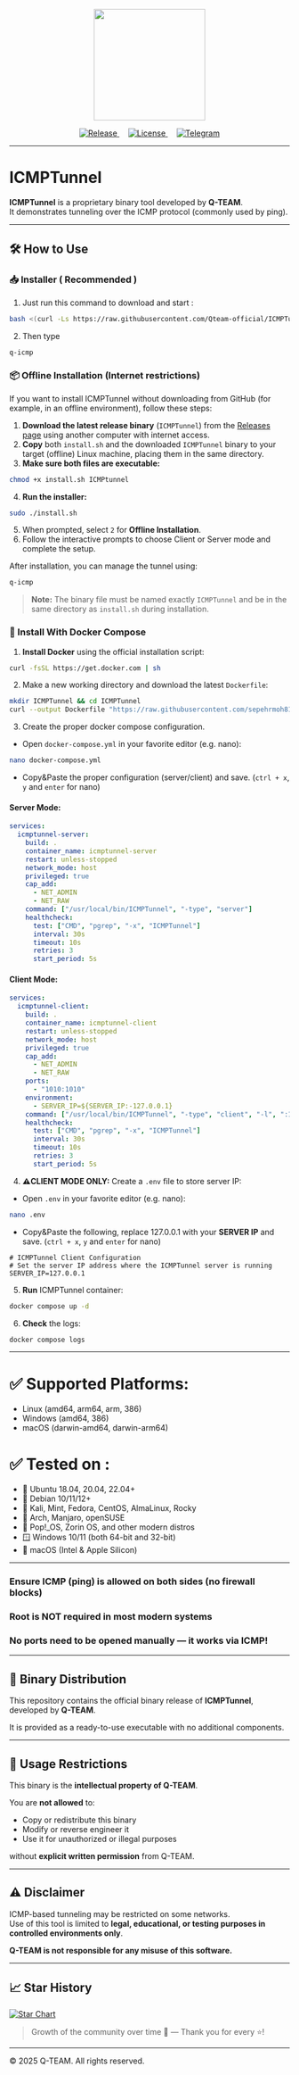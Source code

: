 <p align="center">
  <img src="assets/Q-TEAM.png" width="200">
</p>

<p align="center">
  <a href="./releases">
    <img src="https://img.shields.io/badge/RELEASES-v1.0.0-blue.svg" alt="Release">
  </a>
  &nbsp;&nbsp;&nbsp;
  <a href="https://github.com/Qteam-official/ICMPTunnel/blob/main/LICENSE">
    <img src="https://img.shields.io/badge/LICENSE-Q T E A M-red.svg" alt="License">
  </a>
   &nbsp;&nbsp;&nbsp;
  <a href="https://t.me/Qteam_official">
    <img src="https://img.shields.io/badge/Telegram-Q T E A M-green.svg" alt="Telegram">
  </a>
</p>



---

# ICMPTunnel

**ICMPTunnel** is a proprietary binary tool developed by **Q-TEAM**.  
It demonstrates tunneling over the ICMP protocol (commonly used by ping).


---

## 🛠️ How to Use

### 📥 Installer ( Recommended )

1. Just run this command to download and start :

```bash
bash <(curl -Ls https://raw.githubusercontent.com/Qteam-official/ICMPTunnel/main/install.sh)
```

2. Then type
```bash
q-icmp
```

### 📦 Offline Installation (Internet restrictions)

If you want to install ICMPTunnel without downloading from GitHub (for example, in an offline environment), follow these steps:

1. **Download the latest release binary** (`ICMPTunnel`) from the [Releases page](https://github.com/Qteam-official/ICMPTunnel/releases) using another computer with internet access.
2. **Copy** both `install.sh` and the downloaded `ICMPTunnel` binary to your target (offline) Linux machine, placing them in the same directory.
3. **Make sure both files are executable:**

```bash
chmod +x install.sh ICMPtunnel
```

4. **Run the installer:**

```bash
sudo ./install.sh
```

5. When prompted, select `2` for **Offline Installation**.
6. Follow the interactive prompts to choose Client or Server mode and complete the setup.

After installation, you can manage the tunnel using:

```bash
q-icmp
```

> **Note:** The binary file must be named exactly `ICMPTunnel` and be in the same directory as `install.sh` during installation.

### 🚢 Install With Docker Compose

1. **Install Docker** using the official installation script:

```bash
curl -fsSL https://get.docker.com | sh
```

2. Make a new working directory and download the latest `Dockerfile`:

```bash
mkdir ICMPTunnel && cd ICMPTunnel
curl --output Dockerfile "https://raw.githubusercontent.com/sepehrmoh81/ICMPTunnel/main/docker/Dockerfile"
```

3. Create the proper docker compose configuration.

- Open `docker-compose.yml` in your favorite editor (e.g. nano):

```bash
nano docker-compose.yml
```

- Copy&Paste the proper configuration (server/client) and save. (`ctrl + x`, `y` and `enter` for nano)

#### Server Mode:
```yaml
services:
  icmptunnel-server:
    build: .
    container_name: icmptunnel-server
    restart: unless-stopped
    network_mode: host
    privileged: true
    cap_add:
      - NET_ADMIN
      - NET_RAW
    command: ["/usr/local/bin/ICMPTunnel", "-type", "server"]
    healthcheck:
      test: ["CMD", "pgrep", "-x", "ICMPTunnel"]
      interval: 30s
      timeout: 10s
      retries: 3
      start_period: 5s
```

#### Client Mode:
```yaml
services:
  icmptunnel-client:
    build: .
    container_name: icmptunnel-client
    restart: unless-stopped
    network_mode: host
    privileged: true
    cap_add:
      - NET_ADMIN
      - NET_RAW
    ports:
      - "1010:1010"
    environment:
      - SERVER_IP=${SERVER_IP:-127.0.0.1}
    command: ["/usr/local/bin/ICMPTunnel", "-type", "client", "-l", ":1010", "-s", "${SERVER_IP:-127.0.0.1}", "-sock5", "1"]
    healthcheck:
      test: ["CMD", "pgrep", "-x", "ICMPTunnel"]
      interval: 30s
      timeout: 10s
      retries: 3
      start_period: 5s
```

4. **⚠️CLIENT MODE ONLY:** Create a `.env` file to store server IP:

- Open `.env` in your favorite editor (e.g. nano):

```bash
nano .env
```

- Copy&Paste the following, replace 127.0.0.1 with your **SERVER IP** and save. (`ctrl + x`, `y` and `enter` for nano)

```shell
# ICMPTunnel Client Configuration
# Set the server IP address where the ICMPTunnel server is running
SERVER_IP=127.0.0.1
```

5. **Run** ICMPTunnel container:

```bash
docker compose up -d
```

6. **Check** the logs:

```bash
docker compose logs
```

---


# ✅ Supported Platforms:

+ Linux (amd64, arm64, arm, 386)
+ Windows (amd64, 386)
+ macOS (darwin-amd64, darwin-arm64)

# ✅ Tested on :

+ 🐧 Ubuntu 18.04, 20.04, 22.04+
+ 🐧 Debian 10/11/12+
+ 🐧 Kali, Mint, Fedora, CentOS, AlmaLinux, Rocky
+ 🐧 Arch, Manjaro, openSUSE
+ 🐧 Pop!_OS, Zorin OS, and other modern distros
+ 🪟 Windows 10/11 (both 64-bit and 32-bit)
+ 🍎 macOS (Intel & Apple Silicon)

---

### Ensure ICMP (ping) is allowed on both sides (no firewall blocks)
### Root is NOT required in most modern systems
### No ports need to be opened manually — it works via ICMP!

---


## 🧱 Binary Distribution

This repository contains the official binary release of **ICMPTunnel**, developed by **Q-TEAM**.

It is provided as a ready-to-use executable with no additional components.

---

## 🚫 Usage Restrictions

This binary is the **intellectual property of Q-TEAM**.

You are **not allowed** to:
- Copy or redistribute this binary
- Modify or reverse engineer it
- Use it for unauthorized or illegal purposes

without **explicit written permission** from Q-TEAM.


---


## ⚠️ Disclaimer

ICMP-based tunneling may be restricted on some networks.  
Use of this tool is limited to **legal, educational, or testing purposes in controlled environments only**.

**Q-TEAM is not responsible for any misuse of this software.**

---

## 📈 Star History

[![Star Chart](https://api.star-history.com/svg?repos=Qteam-official/ICMPTunnel&type=Date&theme=dark)](https://star-history.com/#Qteam-official/ICMPTunnel&Date)

> Growth of the community over time 🚀 — Thank you for every ⭐!


---

© 2025 Q-TEAM. All rights reserved.
